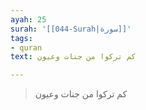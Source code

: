 ```yaml
---
ayah: 25
surah: '[[044-Surah|سورة]]'
tags:
- quran
text: كم تركوا من جنات وعيون

---
```

> كم تركوا من جنات وعيون
